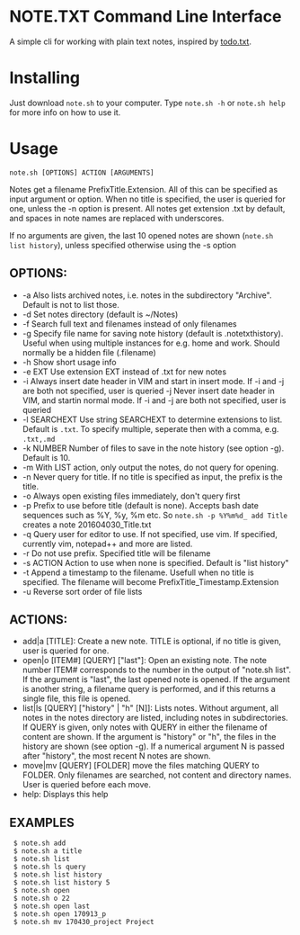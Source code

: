 # NOTE.TXT Command Line Interface

A simple cli for working with plain text notes, inspired by [todo.txt](https://github.com/ginatrapani/todo.txt-cli/).

# Installing

Just download `note.sh` to your computer. Type `note.sh -h` or `note.sh help` for more info on how to use it. 

# Usage

    note.sh [OPTIONS] ACTION [ARGUMENTS]


Notes get a filename PrefixTitle.Extension. All of this can be specified as input argument or option. When no title
is specified, the user is queried for one, unless the -n option is present. All notes get extension .txt by default,
and spaces in note names are replaced with underscores.

If no arguments are given, the last 10 opened notes are shown (`note.sh list history`), unless specified
otherwise using the -s option

## OPTIONS:

* -a      Also lists archived notes, i.e. notes in the subdirectory "Archive". Default is not to list those.
* -d      Set notes directory (default is ~/Notes)
* -f      Search full text and filenames instead of only filenames
* -g      Specify file name for saving note history (default is .notetxthistory). Useful when using multiple instances for e.g. home and work. Should normally be a hidden file (.filename)
* -h      Show short usage info
* -e EXT  Use extension EXT instead of .txt for new notes
* -i      Always insert date header in VIM and start in insert mode. If -i and -j are both not specified, user is queried
  -j      Never insert date header in VIM, and startin normal mode. If -i and -j are both not specified, user is queried
* -l SEARCHEXT Use string SEARCHEXT to determine extensions to list. Default is `.txt`. To specify multiple, seperate then with a comma, e.g. `.txt,.md`
* -k NUMBER Number of files to save in the note history (see option -g). Default is 10.
* -m      With LIST action, only output the notes, do not query for opening.
* -n      Never query for title. If no title is specified as input, the prefix is the title.
* -o      Always open existing files immediately, don't query first
* -p      Prefix to use before title  (default is none). Accepts bash date sequences such as %Y, %y, %m etc. So `note.sh -p %Y%m%d_ add Title` creates a note 201604030_Title.txt
* -q      Query user for editor to use. If not specified, use vim. If specified, currently vim, notepad++ and more are listed. 
* -r      Do not use prefix. Specified title will be filename
* -s ACTION  Action to use when none is specified. Default is "list history"
* -t      Append a timestamp to the filename. Usefull when no title is specified. The filename will become PrefixTitle_Timestamp.Extension
* -u      Reverse sort order of file lists

## ACTIONS:

* add|a [TITLE]:
  Create a new note. TITLE is optional, if no title is given, user is queried for one.
* open|o [ITEM#] [QUERY] ["last"]: Open an existing note. The note number ITEM# corresponds to the number in the output of "note.sh list". If the argument is "last", the last opened note is opened. If the argument is another string, 
  a filename query is performed, and if this returns a single file, this file is opened.
* list|ls [QUERY] ["history" | "h" [N]]: Lists notes. Without argument, all notes in the notes directory are listed, including notes in subdirectories. If QUERY is given, only notes with QUERY in either the filename of content are shown. If the argument is "history" or "h", the files in the history are shown (see option -g). If a numerical argument N is passed after "history", the most recent N notes are shown.
* move|mv [QUERY] [FOLDER] move the files matching QUERY to FOLDER. Only filenames are searched, not content and directory names. User is queried before each move.
* help: Displays this help

## EXAMPLES

     $ note.sh add
     $ note.sh a title
     $ note.sh list
     $ note.sh ls query
     $ note.sh list history
     $ note.sh list history 5
     $ note.sh open
     $ note.sh o 22
     $ note.sh open last
     $ note.sh open 170913_p
     $ note.sh mv 170430_project Project
